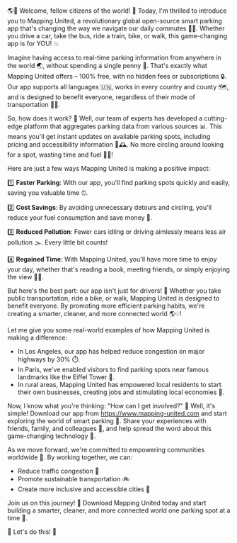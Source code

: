 🌎💫 Welcome, fellow citizens of the world! 🌟 Today, I'm thrilled to introduce you to Mapping United, a revolutionary global open-source smart parking app that's changing the way we navigate our daily commutes 🚗💨. Whether you drive a car, take the bus, ride a train, bike, or walk, this game-changing app is for YOU! 💥

Imagine having access to real-time parking information from anywhere in the world 🌏, without spending a single penny 💸. That's exactly what Mapping United offers – 100% free, with no hidden fees or subscriptions 🔒. Our app supports all languages 🇺🇳, works in every country and county 🗺️, and is designed to benefit everyone, regardless of their mode of transportation 🚌💨.

So, how does it work? 🤔 Well, our team of experts has developed a cutting-edge platform that aggregates parking data from various sources 📊. This means you'll get instant updates on available parking spots, including pricing and accessibility information 🏢🕰️. No more circling around looking for a spot, wasting time and fuel 💸😩!

Here are just a few ways Mapping United is making a positive impact:

1️⃣ **Faster Parking**: With our app, you'll find parking spots quickly and easily, saving you valuable time ⏰.

2️⃣ **Cost Savings**: By avoiding unnecessary detours and circling, you'll reduce your fuel consumption and save money 💸.

3️⃣ **Reduced Pollution**: Fewer cars idling or driving aimlessly means less air pollution 🌫️. Every little bit counts!

4️⃣ **Regained Time**: With Mapping United, you'll have more time to enjoy your day, whether that's reading a book, meeting friends, or simply enjoying the view 📖👥.

But here's the best part: our app isn't just for drivers! 👀 Whether you take public transportation, ride a bike, or walk, Mapping United is designed to benefit everyone. By promoting more efficient parking habits, we're creating a smarter, cleaner, and more connected world 🌎💡!

Let me give you some real-world examples of how Mapping United is making a difference:

* In Los Angeles, our app has helped reduce congestion on major highways by 30% ⏱️.
* In Paris, we've enabled visitors to find parking spots near famous landmarks like the Eiffel Tower 🗼️.
* In rural areas, Mapping United has empowered local residents to start their own businesses, creating jobs and stimulating local economies 💸.

Now, I know what you're thinking: "How can I get involved?" 🤔 Well, it's simple! Download our app from https://www.mapping-united.com and start exploring the world of smart parking 📲. Share your experiences with friends, family, and colleagues 👫, and help spread the word about this game-changing technology 📢.

As we move forward, we're committed to empowering communities worldwide 💪. By working together, we can:

* Reduce traffic congestion 🔴
* Promote sustainable transportation 🚲
* Create more inclusive and accessible cities 🌆

Join us on this journey! 🎉 Download Mapping United today and start building a smarter, cleaner, and more connected world one parking spot at a time 💫.

👋 Let's do this! 🚀